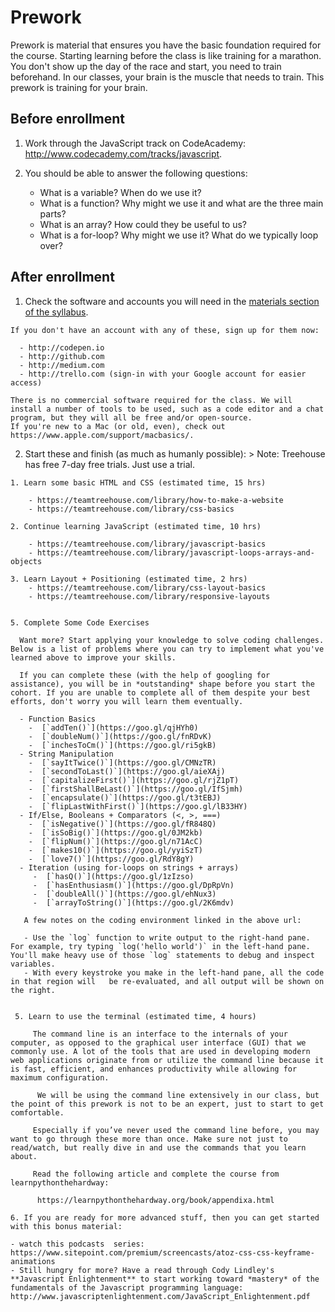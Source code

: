 # Prework

Prework is material that ensures you have the basic foundation required for the course. Starting learning before the class is like training for a marathon. You don't show up the day of the race and start, you need to train beforehand. In our classes, your brain is the muscle that needs to train. This prework is training for your brain.

## Before enrollment

  1. Work through the JavaScript track on CodeAcademy: http://www.codecademy.com/tracks/javascript. 

  2. You should be able to answer the following questions:
     - What is a variable? When do we use it?
     - What is a function? Why might we use it and what are the three main parts?
     - What is an array? How could they be useful to us?
     - What is a for-loop? Why might we use it? What do we typically loop over?


 

## After enrollment

  1. Check the software and accounts you will need in the [materials section of the syllabus](https://github.com/TIY-Houston-Front-End-Engineering/Course-Guide/blob/master/Resources/syllabus.md).

    If you don't have an account with any of these, sign up for them now:

      - http://codepen.io
      - http://github.com
      - http://medium.com
      - http://trello.com (sign-in with your Google account for easier access)

    There is no commercial software required for the class. We will install a number of tools to be used, such as a code editor and a chat program, but they will all be free and/or open-source.
    If you're new to a Mac (or old, even), check out https://www.apple.com/support/macbasics/.

  2. Start these and finish (as much as humanly possible):
    > Note: Treehouse has free 7-day free trials. Just use a trial.

    1. Learn some basic HTML and CSS (estimated time, 15 hrs)

        - https://teamtreehouse.com/library/how-to-make-a-website
        - https://teamtreehouse.com/library/css-basics

    2. Continue learning JavaScript (estimated time, 10 hrs)

        - https://teamtreehouse.com/library/javascript-basics
        - https://teamtreehouse.com/library/javascript-loops-arrays-and-objects

    3. Learn Layout + Positioning (estimated time, 2 hrs)
        - https://teamtreehouse.com/library/css-layout-basics        
        - https://teamtreehouse.com/library/responsive-layouts


    5. Complete Some Code Exercises

      Want more? Start applying your knowledge to solve coding challenges. Below is a list of problems where you can try to implement what you've learned above to improve your skills.

      If you can complete these (with the help of googling for assistance), you will be in *outstanding* shape before you start the cohort. If you are unable to complete all of them despite your best efforts, don't worry you will learn them eventually.   

      - Function Basics
        -  [`addTen()`](https://goo.gl/qjHYh0)
        -  [`doubleNum()`](https://goo.gl/fnRDvK)
        -  [`inchesToCm()`](https://goo.gl/ri5gkB)
      - String Manipulation
        -  [`sayItTwice()`](https://goo.gl/CMNzTR)
        -  [`secondToLast()`](https://goo.gl/aieXAj)
        -  [`capitalizeFirst()`](https://goo.gl/rjZ1pT)
        -  [`firstShallBeLast()`](https://goo.gl/IfSjmh)
        -  [`encapsulate()`](https://goo.gl/t3tEBJ)
        -  [`flipLastWithFirst()`](https://goo.gl/lB33HY)
      - If/Else, Booleans + Comparators (<, >, ===)
        -  [`isNegative()`](https://goo.gl/fR848Q)
        -  [`isSoBig()`](https://goo.gl/0JM2kb)
        -  [`flipNum()`](https://goo.gl/n71AcC)
        -  [`makes10()`](https://goo.gl/yyiSzT)
        -  [`love7()`](https://goo.gl/RdY8gY)
      - Iteration (using for-loops on strings + arrays)
         -  [`hasQ()`](https://goo.gl/1zIzso)
         -  [`hasEnthusiasm()`](https://goo.gl/DpRpVn)
         -  [`doubleAll()`](https://goo.gl/ehNux3)
         -  [`arrayToString()`](https://goo.gl/2K6mdv)
      
       A few notes on the coding environment linked in the above url:

       - Use the `log` function to write output to the right-hand pane. For example, try typing `log('hello world')` in the left-hand pane. You'll make heavy use of those `log` statements to debug and inspect variables.
       - With every keystroke you make in the left-hand pane, all the code in that region will   be re-evaluated, and all output will be shown on the right.


     5. Learn to use the terminal (estimated time, 4 hours)

         The command line is an interface to the internals of your computer, as opposed to the graphical user interface (GUI) that we commonly use. A lot of the tools that are used in developing modern web applications originate from or utilize the command line because it is fast, efficient, and enhances productivity while allowing for maximum configuration.

          We will be using the command line extensively in our class, but the point of this prework is not to be an expert, just to start to get comfortable.

         Especially if you’ve never used the command line before, you may want to go through these more than once. Make sure not just to read/watch, but really dive in and use the commands that you learn about.

         Read the following article and complete the course from learnpythonthehardway:        

          https://learnpythonthehardway.org/book/appendixa.html

    6. If you are ready for more advanced stuff, then you can get started with this bonus material:

    - watch this podcasts  series: https://www.sitepoint.com/premium/screencasts/atoz-css-css-keyframe-animations
    - Still hungry for more? Have a read through Cody Lindley's **Javascript Enlightenment** to start working toward *mastery* of the fundamentals of the Javascript programming language: http://www.javascriptenlightenment.com/JavaScript_Enlightenment.pdf
